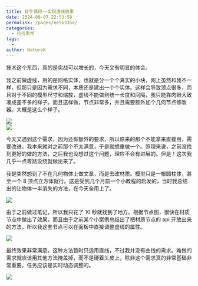 ```yaml
---
title: 妙手偶得——实现虚线效果
date: 2024-09-07 22:53:58
permalink: /pages/ee5b335e/
categories:
  - 拉拉家常
tags:
  - 
author: NatureK
---
```

技术这个东西，真的是实战可以增长的，今天又有明显的体会。
<!-- more -->

我之前做虚线，用的是网格实体，也就是分一个个真实的小块，网上虽然和我不一样，但那只是因为需求不同，本质还是建出一个个实体。这样会导致顶点很多，而且对于不同的模型尺寸和缩放，虚线不能做到统一长度和间隔，我只能靠肉眼大致凑成差不多的样子。而且这样做，节点非常多，并且需要额外加个几何节点修改器。大概是这么个样子。  

![](https://imgstorage-blog.talk123studio.com/202409072253081.webp)  
![](https://imgstorage-blog.talk123studio.com/202409072253082.webp)

今天又遇到这个需求，因为还有额外的要求，所以原来的那个不能拿来直接用，需要改进。我本来就对之前那个不太满意，于是就想重做一个。照理来说，之前没找到更好的做的方法，之后我也没想过这个问题，理应不会有进展的。但是！这次我几乎一点弯路没绕就做出来了。

我是突然想到了不在几何物体上做文章，而是去改材质。模型只是一根圆柱体，甚至一个 8 顶点立方体就行。这是受到几个月前一个小教程的启发的，当时我总结出的让物体一半消失的方法，在今天全用上了。

![](https://imgstorage-blog.talk123studio.com/202409072253083.webp)

由于之前做过笔记，所以我只花了 10 秒就找到了地方。根据节点图，很快在材质节点中做出了效果，而且由于之前某个小案例总结出了把材质节点的 api 开放出来的方法，所以我这套节点可以在面板中直接调整虚线的属性。

![](https://imgstorage-blog.talk123studio.com/202409072253084.webp)

最终效果非常满意。这种方法暂时只适用直线，不过我并没有曲线的需求。难做的需求就应该用其他方法掩盖掉，而不是硬着头皮上，除非这个需求真的非常基础非常重要，任务应该是实时动态调整的。

![](https://imgstorage-blog.talk123studio.com/202409072253085.webp)
